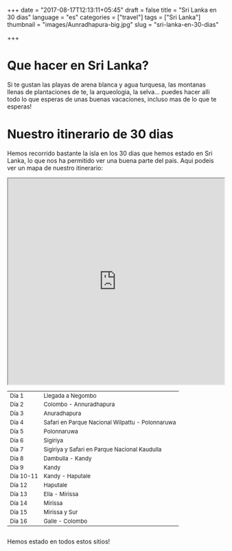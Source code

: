 +++
date = "2017-08-17T12:13:11+05:45"
draft = false
title = "Sri Lanka en 30 dias"
language = "es"
categories = ["travel"]
tags = ["Sri Lanka"]
thumbnail = "images/Aunradhapura-big.jpg"
slug = "sri-lanka-en-30-dias"


+++

# Que hacer en Sri Lanka?

Si te gustan las playas de arena blanca y agua turquesa, las montanas llenas de plantaciones de te, la arqueologia, la selva... puedes hacer alli todo lo que esperas de unas buenas vacaciones, incluso mas de lo que te esperas!

# Nuestro itinerario de 30 dias

Hemos recorrido bastante la isla en los 30 dias que hemos estado en Sri Lanka, lo que nos ha permitido ver una buena parte del pais.
Aqui podeis ver un mapa de nuestro itinerario:

<div class="col-sm-6" style="padding: 0">
	<iframe src="https://www.google.com/maps/d/embed?mid=1DjShSvY9BNbmccluxhQl1GrrAcU" height="480" style="position: relative; width: 100%; scrolling='no';"></iframe>
</div>
<div class="col-sm-6" style="max-height: 480px; overflow-y: auto; ">
	<table class="table table-hover table-striped" style="font-size: small;">
		<tbody>
		<tr><td class="column-1">Día 1</td><td class="column-2">Llegada a Negombo</td></tr>
		<tr><td class="column-1">Día 2</td><td class="column-2">Colombo - Annuradhapura</td></tr>
		<tr><td class="column-1">Día 3</td><td class="column-2">Anuradhapura</td></tr>
		<tr><td class="column-1">Día 4</td><td class="column-2">Safari en Parque Nacional Wilpattu - Polonnaruwa</td></tr>
		<tr><td class="column-1">Día 5</td><td class="column-2">Polonnaruwa</td></tr>
		<tr><td class="column-1">Día 6</td><td class="column-2">Sigiriya</td></tr>
		<tr><td class="column-1">Día 7</td><td class="column-2">Sigiriya y Safari en Parque Nacional Kaudulla</td></tr>
		<tr><td class="column-1">Día 8</td><td class="column-2">Dambulla - Kandy</td></tr>
		<tr><td class="column-1">Día 9</td><td class="column-2">Kandy</td></tr>
		<tr><td class="column-1">Día 10-11</td><td class="column-2">Kandy - Haputale</td></tr>
		<tr><td class="column-1">Día 12</td><td class="column-2">Haputale</td></tr>
		<tr><td class="column-1">Día 13</td><td class="column-2">Ella - Mirissa</td></tr>
		<tr><td class="column-1">Día 14</td><td class="column-2">Mirissa</td></tr>
		<tr><td class="column-1">Día 15</td><td class="column-2">Mirissa y Sur</td></tr>
		<tr><td class="column-1">Día 16</td><td class="column-2">Galle - Colombo</td></tr>
		</tbody>
	</table>
</div>	

Hemos estado en todos estos sitios!